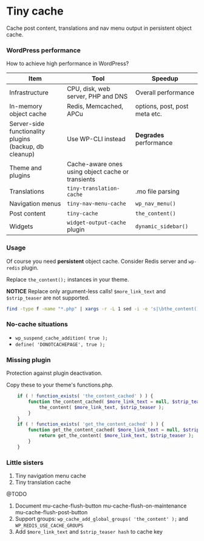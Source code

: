# Tiny cache

Cache post content, translations and nav menu output in persistent object cache.

### WordPress performance

How to achieve high performance in WordPress?

| Item                          | Tool                               | Speedup                       |
| ----------------------------- | ---------------------------------- | ----------------------------- |
| Infrastructure                | CPU, disk, web server, PHP and DNS | Overall performance           |
| In-memory object cache        | Redis, Memcached, APCu             | options, post, post meta etc. |
| Server-side functionality plugins<br> (backup, db cleanup) | Use WP-CLI instead | **Degrades** performance |
| Theme and plugins             | Cache-aware ones using object cache or transients |                |
| Translations                  | `tiny-translation-cache`           | .mo file parsing              |
| Navigation menus              | `tiny-nav-menu-cache`              | `wp_nav_menu()`               |
| Post content                  | `tiny-cache`                       | `the_content()`               |
| Widgets                       | `widget-output-cache` plugin       | `dynamic_sidebar()`           |

### Usage

Of course you need **persistent** object cache. Consider Redis server and `wp-redis` plugin.

Replace `the_content();` instances in your theme.

**NOTICE** Replace only argument-less calls! `$more_link_text` and `$strip_teaser` are not supported.

```bash
find -type f -name "*.php" | xargs -r -L 1 sed -i -e 's|\bthe_content();|the_content_cached();|g'
```

### No-cache situations

- `wp_suspend_cache_addition( true );`
- `define( 'DONOTCACHEPAGE', true );`

### Missing plugin

Protection against plugin deactivation.

Copy these to your theme's functions.php.

```php
    if ( ! function_exists( 'the_content_cached' ) ) {
        function the_content_cached( $more_link_text = null, $strip_teaser = false ) {
            the_content( $more_link_text, $strip_teaser );
        }
    }
    if ( ! function_exists( 'get_the_content_cached' ) ) {
        function get_the_content_cached( $more_link_text = null, $strip_teaser = false ) {
            return get_the_content( $more_link_text, $strip_teaser );
        }
    }
```

### Little sisters

1. Tiny navigation menu cache
1. Tiny translation cache

@TODO

1. Document mu-cache-flush-button mu-cache-flush-on-maintenance mu-cache-flush-post-button
1. Support groups: `wp_cache_add_global_groups( 'the_content' );` and `WP_REDIS_USE_CACHE_GROUPS`
1. Add `$more_link_text` and `$strip_teaser hash` to cache key
